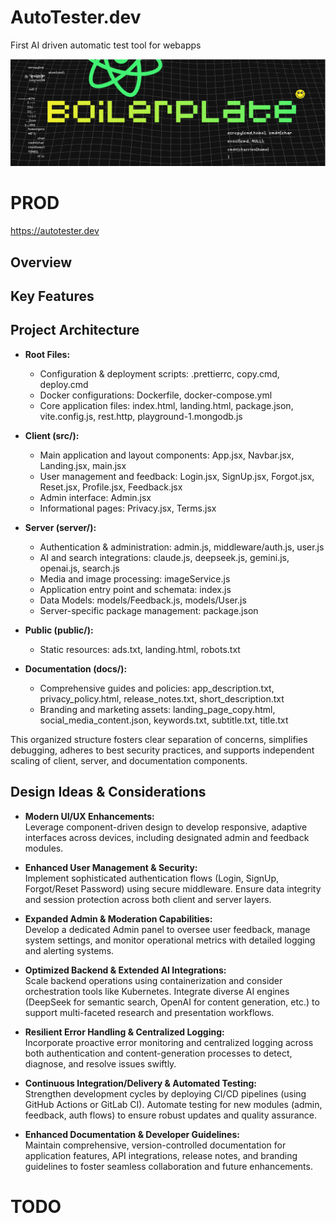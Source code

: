 # AutoTester.dev

First AI driven automatic test tool for webapps

![alt text](image.png)

# PROD

https://autotester.dev

## Overview


## Key Features


## Project Architecture

- **Root Files:**

    - Configuration & deployment scripts: .prettierrc, copy.cmd, deploy.cmd
    - Docker configurations: Dockerfile, docker-compose.yml
    - Core application files: index.html, landing.html, package.json, vite.config.js, rest.http,
      playground-1.mongodb.js

- **Client (src/):**

    - Main application and layout components: App.jsx, Navbar.jsx, Landing.jsx, main.jsx
    - User management and feedback: Login.jsx, SignUp.jsx, Forgot.jsx, Reset.jsx, Profile.jsx,
      Feedback.jsx
    - Admin interface: Admin.jsx
    - Informational pages: Privacy.jsx, Terms.jsx

- **Server (server/):**

    - Authentication & administration: admin.js, middleware/auth.js, user.js
    - AI and search integrations: claude.js, deepseek.js, gemini.js, openai.js, search.js
    - Media and image processing: imageService.js
    - Application entry point and schemata: index.js
    - Data Models: models/Feedback.js, models/User.js
    - Server-specific package management: package.json

- **Public (public/):**

    - Static resources: ads.txt, landing.html, robots.txt

- **Documentation (docs/):**
    - Comprehensive guides and policies: app_description.txt, privacy_policy.html,
      release_notes.txt, short_description.txt
    - Branding and marketing assets: landing_page_copy.html, social_media_content.json,
      keywords.txt, subtitle.txt, title.txt

This organized structure fosters clear separation of concerns, simplifies debugging, adheres to best
security practices, and supports independent scaling of client, server, and documentation
components.

## Design Ideas & Considerations

- **Modern UI/UX Enhancements:**  
  Leverage component-driven design to develop responsive, adaptive interfaces across devices,
  including designated admin and feedback modules.

- **Enhanced User Management & Security:**  
  Implement sophisticated authentication flows (Login, SignUp, Forgot/Reset Password) using secure
  middleware. Ensure data integrity and session protection across both client and server layers.

- **Expanded Admin & Moderation Capabilities:**  
  Develop a dedicated Admin panel to oversee user feedback, manage system settings, and monitor
  operational metrics with detailed logging and alerting systems.

- **Optimized Backend & Extended AI Integrations:**  
  Scale backend operations using containerization and consider orchestration tools like Kubernetes.
  Integrate diverse AI engines (DeepSeek for semantic search, OpenAI for content generation, etc.)
  to support multi-faceted research and presentation workflows.

- **Resilient Error Handling & Centralized Logging:**  
  Incorporate proactive error monitoring and centralized logging across both authentication and
  content-generation processes to detect, diagnose, and resolve issues swiftly.

- **Continuous Integration/Delivery & Automated Testing:**  
  Strengthen development cycles by deploying CI/CD pipelines (using GitHub Actions or GitLab CI).
  Automate testing for new modules (admin, feedback, auth flows) to ensure robust updates and
  quality assurance.

- **Enhanced Documentation & Developer Guidelines:**  
  Maintain comprehensive, version-controlled documentation for application features, API
  integrations, release notes, and branding guidelines to foster seamless collaboration and future
  enhancements.


# TODO
